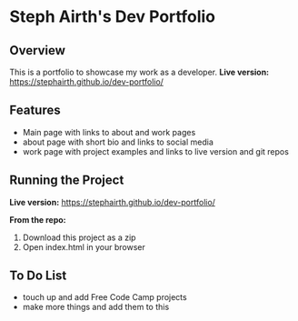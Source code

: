 # Steph Airth's Dev Portfolio 

## Overview
This is a portfolio to showcase my work as a developer.
**Live version:** https://stephairth.github.io/dev-portfolio/

## Features
* Main page with links to about and work pages
* about page with short bio and links to social media
* work page with project examples and links to live version and git repos

## Running the Project
**Live version:** https://stephairth.github.io/dev-portfolio/

**From the repo:** 
1. Download this project as a zip
2. Open index.html in your browser

## To Do List
* touch up and add Free Code Camp projects
* make more things and add them to this
